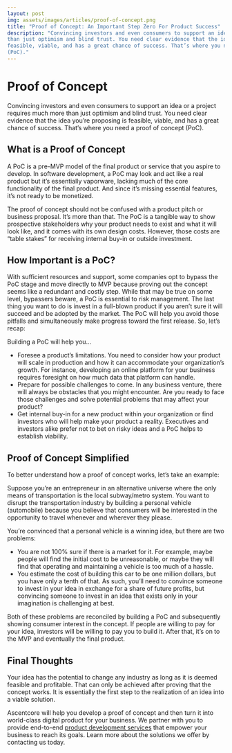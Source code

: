 ```yaml
---
layout: post
img: assets/images/articles/proof-of-concept.png
title: "Proof of Concept: An Important Step Zero For Product Success"
description: "Convincing investors and even consumers to support an idea or a project requires much more
than just optimism and blind trust. You need clear evidence that the idea you’re proposing is
feasible, viable, and has a great chance of success. That’s where you need a proof of concept
(PoC)."
---
```


# Proof of Concept

Convincing investors and even consumers to support an idea or a project requires much more than just optimism and blind trust. You need clear evidence that the idea you’re proposing is feasible, viable, and has a great chance of success. That’s where you need a proof of concept (PoC).

## What is a Proof of Concept

A PoC is a pre-MVP model of the final product or service that you aspire to develop. In software development, a PoC may look and act like a real product but it’s essentially vaporware, lacking much of the core functionality of the final product. And since it’s missing essential features, it’s not ready to be monetized.

The proof of concept should not be confused with a product pitch or business proposal. It’s more than that. The PoC is a tangible way to show prospective stakeholders why your product needs to exist and what it will look like, and it comes with its own design costs. However, those costs are “table stakes” for receiving internal buy-in or outside investment.

## How Important is a PoC?

With sufficient resources and support, some companies opt to bypass the PoC stage and move directly to MVP because proving out the concept seems like a redundant and costly step. While that may be true on some level, bypassers beware, a PoC is essential to risk management. The last thing you want to do is invest in a full-blown product if you aren’t sure it will succeed and be adopted by the market. The PoC will help you avoid those pitfalls and simultaneously make progress toward the first release. So, let’s recap:

Building a PoC will help you…
- Foresee a product’s limitations. You need to consider how your product will scale in production and how it can accommodate your organization’s growth. For instance, developing an online platform for your business requires foresight on how much data that platform can handle.
- Prepare for possible challenges to come. In any business venture, there will always be obstacles that you might encounter. Are you ready to face those challenges and solve potential problems that may affect your product?
- Get internal buy-in for a new product within your organization or find investors who will help make your product a reality. Executives and investors alike prefer not to bet on risky ideas and a PoC helps to establish viability.

## Proof of Concept Simplified

To better understand how a proof of concept works, let’s take an example:

Suppose you’re an entrepreneur in an alternative universe where the only means of transportation is the local subway/metro system. You want to disrupt the transportation industry by building a personal vehicle (automobile) because you believe that consumers will be interested in the opportunity to travel whenever and wherever they please.

You’re convinced that a personal vehicle is a winning idea, but there are two problems:
- You are not 100% sure if there is a market for it. For example, maybe people will find the initial cost to be unreasonable, or maybe they will find that operating and maintaining a vehicle is too much of a hassle.
- You estimate the cost of building this car to be one million dollars, but you have only a tenth of that. As such, you’ll need to convince someone to invest in your idea in exchange for a share of future profits, but convincing someone to invest in an idea that exists only in your imagination is challenging at best.

Both of these problems are reconciled by building a PoC and subsequently showing consumer interest in the concept. If people are willing to pay for your idea, investors will be willing to pay you to build it. After that, it’s on to the MVP and eventually the final product.

## Final Thoughts

Your idea has the potential to change any industry as long as it is deemed feasible and profitable. That can only be achieved after proving that the concept works. It is essentially the first step to the realization of an idea into a viable solution.

Ascentcore will help you develop a proof of concept and then turn it into world-class digital product for your business. We partner with you to provide end-to-end [product development services](https://www.ascentcore.com/) that empower your business to reach its goals. Learn more about the solutions we offer by contacting us today.